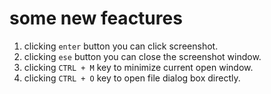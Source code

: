 # some new feactures
1. clicking `enter` button you can click screenshot.
2. clicking `ese` button you can close the screenshot window.
3. clicking `CTRL + M` key to minimize current open window.
4. clicking `CTRL + O` key to open file dialog box directly.
